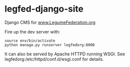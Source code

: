 # legfed-django-site
Django CMS for www.LegumeFederation.org

Fire up the dev server with:
```
source env/bin/activate
python manage.py runserver legfedorg:8000
```
It can also be served by Apache HTTPD running WSGI. See legfedorg:/etc/httpd/conf.d/wsgi.conf for details.
